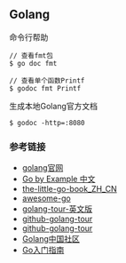 
## Golang

命令行帮助
```
// 查看fmt包
$ go doc fmt

// 查看单个函数Printf
$ godoc fmt Printf
```

生成本地Golang官方文档
```
$ godoc -http=:8080
```


### 参考链接

- [golang官网](https://golang.org/)  
- [Go by Example 中文](http://gobyexample.everyx.in/)  
- [the-little-go-book_ZH_CN](https://github.com/songleo/the-little-go-book_ZH_CN)  
- [awesome-go](https://github.com/avelino/awesome-go)
- [golang-tour-英文版](https://tour.golang.org/welcome/1)  
- [github-golang-tour](https://github.com/golang/tour/tree/master/solutions)  
- [github-golang-tour](https://github.com/fengsp/golang-tour)  
- [Golang中国社区](http://www.golangtc.com/)    
- [Go入门指南](http://www.kancloud.cn/kancloud/the-way-to-go/72432)